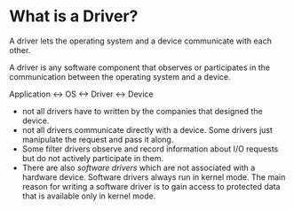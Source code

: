 # What is a Driver?

A driver lets the operating system and a device communicate with each other.

A driver is any software component that observes or participates in the
communication between the operating system and a device.

Application <-> OS <-> Driver <-> Device

* not all drivers have to written by the companies that designed the device.
* not all drivers communicate directly with a device. Some drivers just
manipulate the request and pass it along.
* Some filter drivers observe and record information about I/O requests but
do not actively participate in them.
* There are also *software drivers* which are not associated with a hardware
device. Software drivers always run in kernel mode. The main reason for
writing a software driver is to gain access to protected data that is
available only in kernel mode.